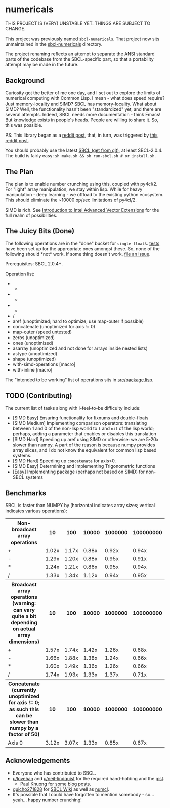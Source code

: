 # numericals

THIS PROJECT IS (VERY) UNSTABLE YET. THINGS ARE SUBJECT TO CHANGE.

This project was previously named `sbcl-numericals`. That project now sits unmaintained in the [sbcl-numericals](./sbcl-numericals) directory.

The project renaming reflects an attempt to separate the ANSI standard parts of the codebase
from the SBCL-specific part, so that a portability attempt may be made in the future.

## Background

Curiosity got the better of me one day, and I set out to explore the limits of numerical computing with Common Lisp. I mean - what does speed require? Just memory-locality and SIMD?
SBCL has memory-locality. What about SIMD? Well, the functionality hasn't been "standardized" yet, and there are several attempts. Indeed, 
SBCL needs more documentation - think Emacs! But knowledge exists in people's heads. People are willing to share it. So, this was possible. 

PS: This library began as a [reddit post](https://www.reddit.com/r/lisp/comments/fkfgjn/sbcl_with_simd_how_to_optimize_sseavx2_to_pointer/), that, in turn, was triggered by [this reddit post](https://www.reddit.com/r/lisp/comments/fjmm6y/deep_learning_with_gpus/).

You should probably use the latest [SBCL (get from git)](https://github.com/sbcl/sbcl), at least SBCL-2.0.4. The build is fairly easy: `sh make.sh && sh run-sbcl.sh # or install.sh`.

## The Plan

The plan is to enable number crunching using this, coupled with py4cl/2. For "light" array
manipulation, we stay within lisp. While for heavy manipulation - deep learning - we offload
to the existing python ecosystem. This should eliminate the ~10000 op/sec limitations of py4cl/2.

SIMD is rich. See [Introduction
to Intel Advanced Vector Extensions](https://software.intel.com/en-us/articles/introduction-to-intel-advanced-vector-extensions) for the full realm of possibilities.

## The Juicy Bits (Done)

The following operations are in the "done" bucket for `single-float`s. [tests](./tests/) have been set up for the appropriate ones amongst these.
So, none of the following should \*not\* work. If some thing doesn't work, [file an issue](https://github.com/digikar99/numericals/issues).

Prerequisites: SBCL 2.0.4+.

Operation list:

- +
- -
- *
- /
- aref (unoptimized; hard to optimize; use map-outer if possible)
- concatenate (unoptimized for axis != 0)
- map-outer (speed untested)
- zeros (unoptimized)
- ones (unoptimized)
- asarray (unoptimized and not done for arrays inside nested lists)
- astype (unoptimized)
- shape (unoptimized)
- with-simd-operations [macro]
- with-inline [macro]

The "intended to be working" list of operations sits in [src/package.lisp](./src/package.lisp).

## TODO (Contributing)

The current list of tasks along with I-feel-to-be difficulty include:

- [SIMD Easy] Ensuring functionality for fixnums and double-floats 
- [SIMD Medium] Implementing comparison operators: translating between 1 and 0 of the non-lisp world
to `t` and `nil` of the lisp world; perhaps, adding a parameter that enables or disables
this translation
- [SIMD Hard] Speeding up aref using SIMD or otherwise: we are 5-20x slower than numpy. A part of
the reason is because numpy provides array slices, and I do not know the equivalent for common
lisp based systems.
- [SIMD Hard] Speeding up `concatenate` for axis>0.
- [SIMD Easy] Determining and Implementing Trigonometric functions 
- [Easy] Implementing package (perhaps not based on SIMD) for non-SBCL systems

## Benchmarks

<div id='benchmark'>
  <p>SBCL is faster than NUMPY by (horizontal indicates array sizes; vertical indicates various operations): 
  </p>
  <table>
<tr>
  <th>Non-broadcast array operations
  </th>
<th>10
</th>
<th>100
</th>
<th>10000
</th>
<th>1000000
</th>
<th>100000000
</th>
</tr>
<tr>
  <td>+
  </td>
<td>1.02x
</td>
<td>1.17x
</td>
<td>0.88x
</td>
<td>0.92x
</td>
<td>0.94x
</td>
</tr>
<tr>
  <td>-
  </td>
<td>1.29x
</td>
<td>1.20x
</td>
<td>0.88x
</td>
<td>0.95x
</td>
<td>0.91x
</td>
</tr>
<tr>
  <td>*
  </td>
<td>1.24x
</td>
<td>1.21x
</td>
<td>0.86x
</td>
<td>0.95x
</td>
<td>0.94x
</td>
</tr>
<tr>
  <td>/
  </td>
<td>1.33x
</td>
<td>1.34x
</td>
<td>1.12x
</td>
<td>0.94x
</td>
<td>0.95x
</td>
</tr>
<tr>
  <th>Broadcast array operations (warning: can vary quite a bit depending
on actual array dimensions)
  </th>
<th>10
</th>
<th>100
</th>
<th>10000
</th>
<th>1000000
</th>
<th>100000000
</th>
</tr>
<tr>
  <td>+
  </td>
<td>1.57x
</td>
<td>1.74x
</td>
<td>1.42x
</td>
<td>1.26x
</td>
<td>0.68x
</td>
</tr>
<tr>
  <td>-
  </td>
<td>1.66x
</td>
<td>1.88x
</td>
<td>1.38x
</td>
<td>1.24x
</td>
<td>0.66x
</td>
</tr>
<tr>
  <td>*
  </td>
<td>1.60x
</td>
<td>1.49x
</td>
<td>1.36x
</td>
<td>1.26x
</td>
<td>0.66x
</td>
</tr>
<tr>
  <td>/
  </td>
<td>1.74x
</td>
<td>1.93x
</td>
<td>1.33x
</td>
<td>1.37x
</td>
<td>0.71x
</td>
</tr>
<tr>
  <th>Concatenate (currently unoptimized for axis != 0; 
as such this can be slower than numpy by a factor of 50)
  </th>
<th>10
</th>
<th>100
</th>
<th>10000
</th>
<th>1000000
</th>
<th>100000000
</th>
</tr>
<tr>
  <td>Axis 0
  </td>
<td>3.12x
</td>
<td>3.07x
</td>
<td>1.33x
</td>
<td>0.85x
</td>
<td>0.67x
</td>
</tr>
  </table>
</div>

<!-- The above div would be filled by :numericals/tests when *write-to-readme* is T. -->

## Acknowledgements

- Everyone who has contributed to SBCL.
- [u/love5an](https://www.reddit.com/user/love5an/) and [u/neil-lindquist](https://www.reddit.com/user/neil-lindquist/) for the required hand-holding and the [gist](https://gist.github.com/Lovesan/660866b96a2632b900359333a251cc1c).
  - Paul Khuong for [some](https://pvk.ca/Blog/2013/06/05/fresh-in-sbcl-1-dot-1-8-sse-intrinsics/) [blog posts](https://pvk.ca/Blog/2014/08/16/how-to-define-new-intrinsics-in-sbcl/).
- [guicho271828](https://github.com/guicho271828) for [SBCL Wiki](https://github.com/guicho271828/sbcl-wiki/wiki) as well as [numcl](https://github.com/numcl/numcl).
- It's possible that I could have forgotten to mention somebody - so... yeah... happy number crunching!


